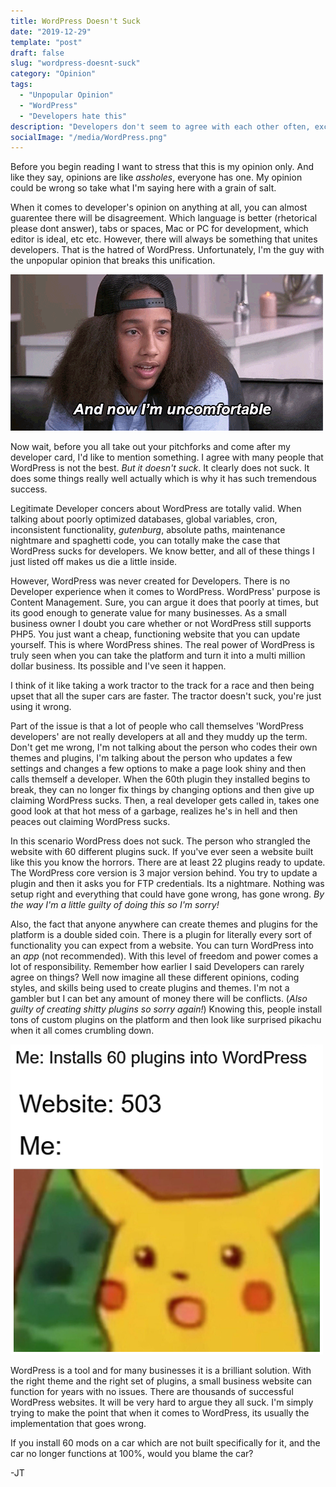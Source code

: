 ```yaml
---
title: WordPress Doesn't Suck
date: "2019-12-29"
template: "post"
draft: false
slug: "wordpress-doesnt-suck"
category: "Opinion"
tags:
  - "Unpopular Opinion"
  - "WordPress"
  - "Developers hate this"
description: "Developers don't seem to agree with each other often, except when it comes to hating WordPress."
socialImage: "/media/WordPress.png"
---
```


Before you begin reading I want to stress that this is my opinion only. And like they say, opinions are like *assholes*, everyone has one. My opinion could be wrong so take what I'm saying here with a grain of salt. 

When it comes to developer's opinion on anything at all, you can almost guarentee there will be disagreement. Which language is better (rhetorical please dont answer), tabs or spaces, Mac or PC for development, which editor is ideal, etc etc. However, there will always be something that unites developers. That is the hatred of WordPress. Unfortunately, I'm the guy with the unpopular opinion that breaks this unification.

![](/media/uhoh.gif)

Now wait, before you all take out your pitchforks and come after my developer card, I'd like to mention something. I agree with many people that WordPress is not the best. *But it doesn't suck*. It clearly does not suck. It does some things really well actually which is why it has such tremendous success.

Legitimate Developer concers about WordPress are totally valid. When talking about poorly optimized databases, global variables, cron, inconsistent functionality, *gutenburg*, absolute paths, maintenance nightmare and spaghetti code, you can totally make the case that WordPress sucks for developers. We know better, and all of these things I just listed off makes us die a little inside.

However, WordPress was never created for Developers. There is no Developer experience when it comes to WordPress. WordPress' purpose is Content Management. Sure, you can argue it does that poorly at times, but its good enough to generate value for many businesses. As a small business owner I doubt you care whether or not WordPress still supports PHP5. You just want a cheap, functioning website that you can update yourself. This is where WordPress shines. The real power of WordPress is truly seen when you can take the platform and turn it into a multi million dollar business. Its possible and I've seen it happen.

I think of it like taking a work tractor to the track for a race and then being upset that all the super cars are faster. The tractor doesn't suck, you're just using it wrong.

Part of the issue is that a lot of people who call themselves 'WordPress developers' are not really developers at all and they muddy up the term. Don't get me wrong, I'm not talking about the person who codes their own themes and plugins, I'm talking about the person who updates a few settings and changes a few options to make a page look shiny and then calls themself a developer. When the 60th plugin they installed begins to break, they can no longer fix things by changing options and then give up claiming WordPress sucks. Then, a real developer gets called in, takes one good look at that hot mess of a garbage, realizes he's in hell and then peaces out claiming WordPress sucks. 

In this scenario WordPress does not suck. The person who strangled the website with 60 different plugins suck. If you've ever seen a website built like this you know the horrors. There are at least 22 plugins ready to update. The WordPress core version is 3 major version behind. You try to update a plugin and then it asks you for FTP credentials. Its a nightmare. Nothing was setup right and everything that could have gone wrong, has gone wrong. *By the way I'm a little guilty of doing this so I'm sorry!*

Also, the fact that anyone anywhere can create themes and plugins for the platform is a double sided coin. There is a plugin for literally every sort of functionality you can expect from a website. You can turn WordPress into an *app* (not recommended). With this level of freedom and power comes a lot of responsibility. Remember how earlier I said Developers can rarely agree on things? Well now imagine all these different opinions, coding styles, and skills being used to create plugins and themes. I'm not a gambler but I can bet any amount of money there will be conflicts. (*Also guilty of creating shitty plugins so sorry again!*) Knowing this, people install tons of custom plugins on the platform and then look like surprised pikachu when it all comes crumbling down. 

![](/media/surprised-pikachu.png)

WordPress is a tool and for many businesses it is a brilliant solution. With the right theme and the right set of plugins, a small business website can function for years with no issues. There are thousands of successful WordPress websites. It will be very hard to argue they all suck. I'm simply trying to make the point that when it comes to WordPress, its usually the implementation that goes wrong. 

If you install 60 mods on a car which are not built specifically for it, and the car no longer functions at 100%, would you blame the car?

-JT